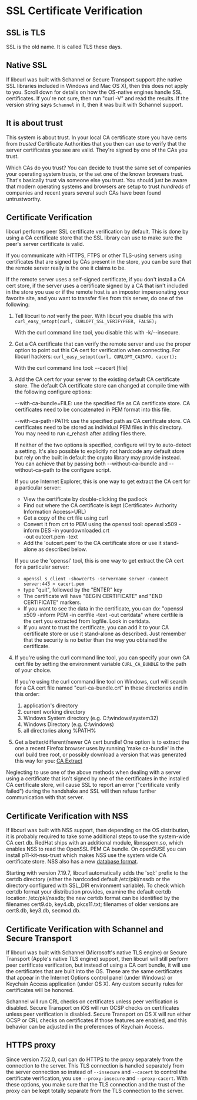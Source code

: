 SSL Certificate Verification
============================

SSL is TLS
----------

SSL is the old name. It is called TLS these days.


Native SSL
----------

If libcurl was built with Schannel or Secure Transport support (the native SSL
libraries included in Windows and Mac OS X), then this does not apply to
you. Scroll down for details on how the OS-native engines handle SSL
certificates. If you're not sure, then run "curl -V" and read the results. If
the version string says `Schannel` in it, then it was built with Schannel
support.

It is about trust
-----------------

This system is about trust. In your local CA certificate store you have certs
from *trusted* Certificate Authorities that you then can use to verify that the
server certificates you see are valid. They're signed by one of the CAs you
trust.

Which CAs do you trust? You can decide to trust the same set of companies your
operating system trusts, or the set one of the known browsers trust. That's
basically trust via someone else you trust. You should just be aware that
modern operating systems and browsers are setup to trust *hundreds* of
companies and recent years several such CAs have been found untrustworthy.

Certificate Verification
------------------------

libcurl performs peer SSL certificate verification by default.  This is done
by using a CA certificate store that the SSL library can use to make sure the
peer's server certificate is valid.

If you communicate with HTTPS, FTPS or other TLS-using servers using
certificates that are signed by CAs present in the store, you can be sure
that the remote server really is the one it claims to be.

If the remote server uses a self-signed certificate, if you don't install a CA
cert store, if the server uses a certificate signed by a CA that isn't
included in the store you use or if the remote host is an impostor
impersonating your favorite site, and you want to transfer files from this
server, do one of the following:

 1. Tell libcurl to *not* verify the peer. With libcurl you disable this with
    `curl_easy_setopt(curl, CURLOPT_SSL_VERIFYPEER, FALSE);`

    With the curl command line tool, you disable this with -k/--insecure.

 2. Get a CA certificate that can verify the remote server and use the proper
    option to point out this CA cert for verification when connecting. For
    libcurl hackers: `curl_easy_setopt(curl, CURLOPT_CAINFO, cacert);`

    With the curl command line tool: --cacert [file]

 3. Add the CA cert for your server to the existing default CA certificate
    store. The default CA certificate store can changed at compile time with the
    following configure options:

    --with-ca-bundle=FILE: use the specified file as CA certificate store. CA
    certificates need to be concatenated in PEM format into this file.

    --with-ca-path=PATH: use the specified path as CA certificate store. CA
    certificates need to be stored as individual PEM files in this directory.
    You may need to run c_rehash after adding files there.

    If neither of the two options is specified, configure will try to auto-detect
    a setting. It's also possible to explicitly not hardcode any default store
    but rely on the built in default the crypto library may provide instead.
    You can achieve that by passing both --without-ca-bundle and
    --without-ca-path to the configure script.

    If you use Internet Explorer, this is one way to get extract the CA cert
    for a particular server:

     - View the certificate by double-clicking the padlock
     - Find out where the CA certificate is kept (Certificate>
       Authority Information Access>URL)
     - Get a copy of the crt file using curl
     - Convert it from crt to PEM using the openssl tool:
       openssl x509 -inform DES -in yourdownloaded.crt \
       -out outcert.pem -text
     - Add the 'outcert.pem' to the CA certificate store or use it stand-alone
       as described below.

    If you use the 'openssl' tool, this is one way to get extract the CA cert
    for a particular server:

     - `openssl s_client -showcerts -servername server -connect server:443 > cacert.pem`
     - type "quit", followed by the "ENTER" key
     - The certificate will have "BEGIN CERTIFICATE" and "END CERTIFICATE"
       markers.
     - If you want to see the data in the certificate, you can do: "openssl
       x509 -inform PEM -in certfile -text -out certdata" where certfile is
       the cert you extracted from logfile. Look in certdata.
     - If you want to trust the certificate, you can add it to your CA
       certificate store or use it stand-alone as described. Just remember that
       the security is no better than the way you obtained the certificate.

 4. If you're using the curl command line tool, you can specify your own CA
    cert file by setting the environment variable `CURL_CA_BUNDLE` to the path
    of your choice.

    If you're using the curl command line tool on Windows, curl will search
    for a CA cert file named "curl-ca-bundle.crt" in these directories and in
    this order:
      1. application's directory
      2. current working directory
      3. Windows System directory (e.g. C:\windows\system32)
      4. Windows Directory (e.g. C:\windows)
      5. all directories along %PATH%

 5. Get a better/different/newer CA cert bundle! One option is to extract the
    one a recent Firefox browser uses by running 'make ca-bundle' in the curl
    build tree root, or possibly download a version that was generated this
    way for you: [CA Extract](https://curl.haxx.se/docs/caextract.html)

Neglecting to use one of the above methods when dealing with a server using a
certificate that isn't signed by one of the certificates in the installed CA
certificate store, will cause SSL to report an error ("certificate verify
failed") during the handshake and SSL will then refuse further communication
with that server.

Certificate Verification with NSS
---------------------------------

If libcurl was built with NSS support, then depending on the OS distribution,
it is probably required to take some additional steps to use the system-wide
CA cert db. RedHat ships with an additional module, libnsspem.so, which
enables NSS to read the OpenSSL PEM CA bundle. On openSUSE you can install
p11-kit-nss-trust which makes NSS use the system wide CA certificate store. NSS
also has a new [database format](https://wiki.mozilla.org/NSS_Shared_DB).

Starting with version 7.19.7, libcurl automatically adds the 'sql:' prefix to
the certdb directory (either the hardcoded default /etc/pki/nssdb or the
directory configured with SSL_DIR environment variable). To check which certdb
format your distribution provides, examine the default certdb location:
/etc/pki/nssdb; the new certdb format can be identified by the filenames
cert9.db, key4.db, pkcs11.txt; filenames of older versions are cert8.db,
key3.db, secmod.db.

Certificate Verification with Schannel and Secure Transport
-----------------------------------------------------------

If libcurl was built with Schannel (Microsoft's native TLS engine) or Secure
Transport (Apple's native TLS engine) support, then libcurl will still perform
peer certificate verification, but instead of using a CA cert bundle, it will
use the certificates that are built into the OS. These are the same
certificates that appear in the Internet Options control panel (under Windows)
or Keychain Access application (under OS X). Any custom security rules for
certificates will be honored.

Schannel will run CRL checks on certificates unless peer verification is
disabled. Secure Transport on iOS will run OCSP checks on certificates unless
peer verification is disabled. Secure Transport on OS X will run either OCSP
or CRL checks on certificates if those features are enabled, and this behavior
can be adjusted in the preferences of Keychain Access.

HTTPS proxy
-----------

Since version 7.52.0, curl can do HTTPS to the proxy separately from the
connection to the server. This TLS connection is handled separately from the
server connection so instead of `--insecure` and `--cacert` to control the
certificate verification, you use `--proxy-insecure` and `--proxy-cacert`.
With these options, you make sure that the TLS connection and the trust of the
proxy can be kept totally separate from the TLS connection to the server.

